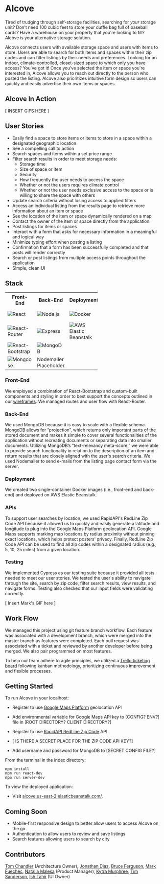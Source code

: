 # Alcove

Tired of trudging through self-storage facilities, searching for _your_ storage unit?  Don't need 100 cubic feet to store your duffle bag full of baseball cards?  Have a warehouse on your property that you're looking to fill?  Alcove is your alternative storage solution.   

Alcove connects users with available storage space and users with items to store.  Users are able to search for both items and spaces within their zip codes and can filter listings by their needs and preferences.  Looking for an indoor, climate-controlled, closet-sized space to which only you have access?  You've got it!  Once you've selected the item or space you're interested in, Alcove allows you to reach out directly to the person who posted the listing.  Alcove also prioritizes intuitive form design so users can quickly and easily advertise their own items or spaces.

## Alcove In Action

[ INSERT GIFS HERE ]

## User Stories
* Easily find a space to store items or items to store in a space within a designated geographic location
* See a compelling call to action
* Search spaces and items within a set price range
* Filter search results in order to meet storage needs:
  + Storage time
  + Size of space or item
  + Security
  + How frequently the user needs to access the space
  + Whether or not the users requires climate control
  + Whether or not the user needs exclusive access to the space or is willing to share the space with others
* Update search criteria without losing access to applied filters
* Access an individual listing from the results page to retrieve more information about an item or space
* See the location of the item or space dynamically rendered on a map
* Contact the owner of the item or space directly from the application
* Post listings for items or spaces
* Interact with a form that asks for necessary information in a meaningful and logical way
* Minimize typing effort when posting a listing
* Confirmation that a form has been successfully completed and that posts will render correctly
* Search or post listings from multiple access points throughout the application
* Simple, clean UI

## Stack
<table style="width:60%">
  <tr>
    <th>Front-End</th>
    <th>Back-End</th>
    <th>Deployment</th>
    <th>APIs</th>
    <th>Testing</th>
  </tr>
  <tr>
    <td><img src="https://raw.githubusercontent.com/hratx-blue-ocean/Alcove/master/client/dist/assets/stack_images/react.png" alt="React"></td>
    <td><img src="https://raw.githubusercontent.com/hratx-blue-ocean/Alcove/master/client/dist/assets/stack_images/nodejs.png" alt="Node.js"></td>
    <td><img src="https://raw.githubusercontent.com/hratx-blue-ocean/Alcove/master/client/dist/assets/stack_images/docker.png" alt="Docker"></td>
    <td><img src="https://raw.githubusercontent.com/hratx-blue-ocean/Alcove/master/client/dist/assets/stack_images/rapid-api.png" alt="RapidAPI"></td>
    <td><img src="https://raw.githubusercontent.com/hratx-blue-ocean/Alcove/master/client/dist/assets/stack_images/cypress.png" alt="Cypress"></td>
  </tr>
  <tr>
    <td><img src="https://raw.githubusercontent.com/hratx-blue-ocean/Alcove/master/client/dist/assets/stack_images/react-router.png" alt="React-Router"></td>
    <td><img src="https://raw.githubusercontent.com/hratx-blue-ocean/Alcove/master/client/dist/assets/stack_images/expressjs.png" alt="Express"></td>
    <td><img src="https://raw.githubusercontent.com/hratx-blue-ocean/Alcove/master/client/dist/assets/stack_images/elastic-beanstalk.png" alt="AWS Elastic Beanstalk"></td>
    <td><img src="https://raw.githubusercontent.com/hratx-blue-ocean/Alcove/master/client/dist/assets/stack_images/google-maps.png" alt="Google Maps"></td>
  </tr>
  <tr>
    <td><img src="https://raw.githubusercontent.com/hratx-blue-ocean/Alcove/master/client/dist/assets/stack_images/react-bootstrap.jpg" alt="React-Bootstrap"></td>
    <td><img src="https://raw.githubusercontent.com/hratx-blue-ocean/Alcove/master/client/dist/assets/stack_images/mongodb.png" alt="MongoDB"></td>
  </tr>
  <tr>
    <td><img src="https://raw.githubusercontent.com/hratx-blue-ocean/Alcove/master/client/dist/assets/stack_images/mongoose.png" alt="Mongoose"</td>
    <td>Nodemailer Placeholder</td>
  </tr>
</table>

### Front-End
We employed a combination of React-Bootstrap and custom-built components and styling in order to best support the concepts outlined in our [wireframes](https://www.figma.com/file/oPlN0A0VpoUCKzjDIoo33W/Alcove?node-id=0%3A1).  We managed routes and user flow with React-Router.
### Back-End
We used MongoDB because it is easy to scale with a flexible schema.  MongoDB allows for “projection”, which returns only important parts of the stored document and makes it simple to cover several functionalities of the application without recreating documents or separating data into smaller documents.  Utilizing MongoDB’s “text-relevancy meta-score,” we were able to provide search functionality in relation to the description of an item and return results that are closely aligned with the user's search criteria.  We used Nodemailer to send e-mails from the listing page contact form via the server.
### Deployment
We created two single-container Docker images (i.e., front-end and back-end) and deployed on AWS Elastic Beanstalk.
### APIs
To support user searches by location, we used RapidAPI's RedLine Zip Code API because it allowed us to quickly and easily generate a latitude and longitude to plug into the Google Maps Platform geolocation API.  Google Maps supports marking map locations by radius proximity without pinning exact locations, which helps protect posters' privacy.  Finally, RedLine Zip Code API can be used to find all zip codes within a designated radius (e.g., 5, 10, 25 miles) from a given location.
### Testing
We implemented Cypress as our testing suite because it provided all tests needed to meet our user stories.  We tested the user's ability to navigate through the site, search by zip code, filter search results, view results, and navigate forms.  Testing also checked that our input fields were validating correctly.

[ Insert Mark's GIF here ]

## Work Flow
We managed this project using git feature branch workflow.  Each feature was associated with a development branch, which were merged into the master branch as features were completed.  Each pull request was associated with a ticket and reviewed by another developer before being merged.  We also pair programmed on most features.

To help our team adhere to agile principles, we utilized a [Trello ticketing board](https://trello.com/b/fhb0HIhp/alcove) following kanban methodology, prioritizing continuous improvement and flexible processes.

## Getting Started
To run Alcove in your localhost:
* Register to use [Google Maps Platform](https://developers.google.com/maps/documentation/javascript/get-api-key) geolocation API
 + Add environmental variable for Google Maps API key to [CONFIG? ENV?] file in [ROOT DIRECTORY? CLIENT DIRECTORY?]
* Register to use [RapidAPI RedLine Zip Code](https://rapidapi.com/redline/api/redline-zipcode/) API
 + [ IS THERE A SECRET PLACE FOR THE ZIP CODE API KEY?]
* Add username and password for MongoDB to [SECRET CONFIG FILE?]

From the terminal in the index directory:
```
npm install
npm run react-dev
npm run server-dev
```

To view the deployed application:
* Visit [alcove.us-east-2.elasticbeanstalk.com/](alcove.us-east-2.elasticbeanstalk.com/).

## Coming Soon
* Mobile-first responsive design to better allow users to access Alcove on the go
* Authentication to allow users to review and save listings
* Search features allowing users to search by city

## Contributors
[Tom Chandler](https://github.com/tmchandler) (Architecture Owner), [Jonathan Diaz](https://github.com/JCDiaz1201), [Bruce Ferguson](https://github.com/bruceferguson3), [Mark Fuechec](https://github.com/mfuechec), [Natalia Malesa](https://github.com/nmalesa) (Product Manager), [Kytra Murphree](https://github.com/KytraScript), [Tim Sanderson](https://github.com/timsand), [Ish Tahir](https://github.com/ishtahir) (UI Owner)
